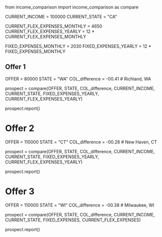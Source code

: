 from income_comparison import income_comparison as compare

CURRENT_INCOME = 100000
CURRENT_STATE = "CA"

CURRENT_FLEX_EXPENSES_MONTHLY = 4650
CURRENT_FLEX_EXPENSES_YEARLY = 12 * CURRENT_FLEX_EXPENSES_MONTHLY

FIXED_EXPENSES_MONTHLY = 2030
FIXED_EXPENSES_YEARLY = 12 * FIXED_EXPENSES_MONTHLY


## Offer 1
OFFER = 80000
STATE = "WA"
COL_difference = -00.41       # Richland, WA

prospect = compare(OFFER, STATE, COL_difference, 
                         CURRENT_INCOME, CURRENT_STATE,
                         FIXED_EXPENSES_YEARLY, CURRENT_FLEX_EXPENSES_YEARLY)

prospect.report()


# Offer 2
OFFER = 110000
STATE = "CT"
COL_difference = -00.28       # New Haven, CT

prospect = compare(OFFER, STATE, COL_difference, 
                         CURRENT_INCOME, CURRENT_STATE,
                         FIXED_EXPENSES_YEARLY, CURRENT_FLEX_EXPENSES_YEARLY)

prospect.report()


# Offer 3
OFFER = 110000
STATE = "WI"
COL_difference = -00.38       # Milwaukee, WI

prospect = compare(OFFER, STATE, COL_difference, 
                         CURRENT_INCOME, CURRENT_STATE,
                         FIXED_EXPENSES, CURRENT_FLEX_EXPENSES)

prospect.report()
